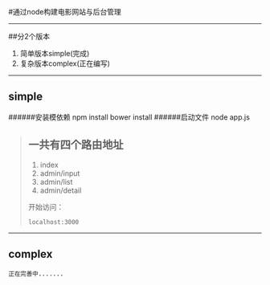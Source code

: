 #通过node构建电影网站与后台管理

***
##分2个版本
1. 简单版本simple(完成)
2. 复杂版本complex(正在编写)
***

simple
-------------


######安装模依赖
    npm install
    bower install
######启动文件
    node app.js


> ## 一共有四个路由地址
> 
> 1.   index
> 2.   admin/input
> 3.   admin/list
> 4.   admin/detail
> 
> 开始访问：
> 
>     localhost:3000



***


complex
-------------

    正在完善中.......
